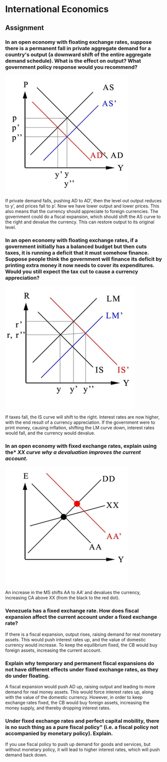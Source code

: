 # International Economics

## Assignment 

### In an open economy with floating exchange rates, suppose there is a permanent fall in private aggregate demand for a country's output (a downward shift of the entire aggregate demand schedule). What is the effect on output? What government policy response would you recommend?

![image-20201220161518584](./images/clip_image001.jpg)

If private demand falls, pushing AD to AD’, then the level out output reduces to y’, and prices fall to p’. Now we have lower output and lower prices. This also means that the currency should appreciate to foreign currencies. The government could do a fiscal expansion, which should shift the AS curve to the right and devalue the currency. This can restore output to its original level. 

### In an open economy with floating exchange rates, if a government initially has a balanced budget but then cuts taxes, it is running a deficit that it must somehow finance. Suppose people think the government will finance its deficit by printing extra money it now needs to cover its expenditures. Would you still expect the tax cut to cause a currency appreciation?

![image-20201220161524500](./images/clip_image002.jpg)

If taxes fall, the IS curve will shift to the right. Interest rates are now higher, with the end result of a currency appreciation. If the government were to print money, causing inflation, shifting the LM curve down, interest rates would fall, and the currency would devalue. 

### In an open economy with fixed exchange rates, explain using the* *XX* *curve why a devaluation improves the current account.*

![image-20201220161531519](./images/clip_image003.jpg)

An increase in the MS shifts AA to AA’ and devalues the currency, increasing CA above XX (from the black to the red dot).

### Venezuela has a fixed exchange rate. How does fiscal expansion affect the current account under a fixed exchange rate?

If there is a fiscal expansion, output rises, raising demand for real monetary assets. This would push interest rates up, and the value of domestic currency would increase. To keep the equilibrium fixed, the CB would buy foreign assets, increasing the current account.

### Explain why temporary and permanent fiscal expansions do not have different effects under fixed exchange rates, as they do under floating.

A fiscal expansion would push AD up, raising output and leading to more demand for real money assets. This would force interest rates up, along with the value of the domestic currency. However, in order to keep exchange rates fixed, the CB would buy foreign assets, increasing the money supply, and thereby dropping interest rates.

### Under fixed exchange rates and perfect capital mobility, there is no such thing as a pure fiscal policy" (i.e. a fiscal policy not accompanied by monetary policy). Explain.

If you use fiscal policy to push up demand for goods and services, but without monetary policy, it will lead to higher interest rates, which will push demand back down.